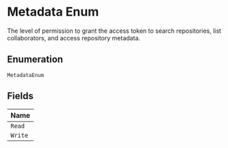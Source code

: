 
# Metadata Enum

The level of permission to grant the access token to search repositories, list collaborators, and access repository metadata.

## Enumeration

`MetadataEnum`

## Fields

| Name |
|  --- |
| `Read` |
| `Write` |

